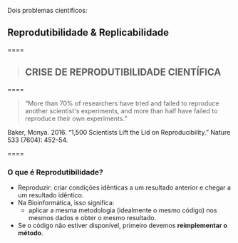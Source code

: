 Dois problemas científicos:

## Reprodutibilidade & Replicabilidade

====

> ## CRISE DE REPRODUTIBILIDADE CIENTÍFICA

====

> “More than 70% of researchers have tried and failed to reproduce another
scientist's experiments, and more than half have failed to reproduce
their own experiments.”

Baker, Monya. 2016. “1,500 Scientists Lift the Lid on
Reproducibility.” Nature 533 (7604): 452–54.

====

### O que é Reprodutibilidade?

- Reproduzir: criar condições idênticas a um resultado anterior e chegar a um resultado idêntico.
- Na Bioinformática, isso significa:
  - aplicar a mesma metodologia (idealmente o mesmo código) nos mesmos dados e obter o mesmo resultado.
- Se o código não estiver disponível, primeiro devemos **reimplementar o método**.
